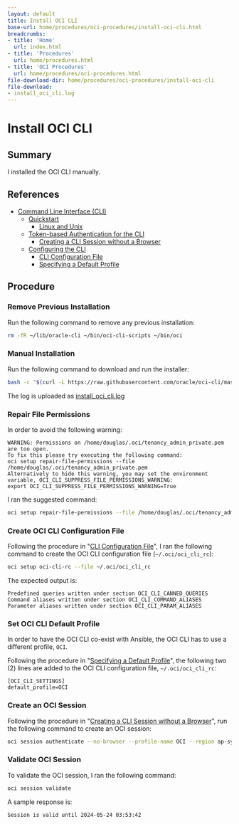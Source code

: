 ```yaml
---
layout: default
title: Install OCI CLI
base-url: home/procedures/oci-procedures/install-oci-cli.html
breadcrumbs:
- title: 'Home'
  url: index.html
- title: 'Procedures'
  url: home/procedures.html
- title: 'OCI Procedures'
  url: home/procedures/oci-procedures.html
file-download-dir: home/procedures/oci-procedures/install-oci-cli
file-download:
- install_oci_cli.log
---
```


# Install OCI CLI

## Summary

I installed the OCI CLI manually.

## References

* [Command Line Interface (CLI)](https://docs.oracle.com/en-us/iaas/Content/API/Concepts/cliconcepts.htm)
  * [Quickstart](https://docs.oracle.com/en-us/iaas/Content/API/SDKDocs/cliinstall.htm)
    * [Linux and Unix](https://docs.oracle.com/en-us/iaas/Content/API/SDKDocs/cliinstall.htm#InstallingCLI__linux_and_unix)
  * [Token-based Authentication for the CLI](https://docs.oracle.com/en-us/iaas/Content/API/SDKDocs/clitoken.htm)
    * [Creating a CLI Session without a Browser](https://docs.oracle.com/en-us/iaas/Content/API/SDKDocs/clitoken.htm#clitoken_topic-Starting_a_Tokenbased_CLI_Session_No_Browser)
  * [Configuring the CLI](https://docs.oracle.com/en-us/iaas/Content/API/SDKDocs/cliconfigure.htm)
    * [CLI Configuration File](https://docs.oracle.com/en-us/iaas/Content/API/SDKDocs/cliconfigure.htm#CLIconfigfile)
    * [Specifying a Default Profile](https://docs.oracle.com/en-us/iaas/Content/API/SDKDocs/cliconfigure.htm#Specifying_a_Default_Profile)

## Procedure

### Remove Previous Installation

Run the following command to remove any previous installation:

```bash
rm -fR ~/lib/oracle-cli ~/bin/oci-cli-scripts ~/bin/oci
```

### Manual Installation

Run the following command to download and run the installer:

```bash
bash -c "$(curl -L https://raw.githubusercontent.com/oracle/oci-cli/master/scripts/install/install.sh)"
```

The log is uploaded as [install_oci_cli.log](home/procedures/oci-procedures/install-oci-cli/install_oci_cli.log)

### Repair File Permissions

In order to avoid the following warning:

```text
WARNING: Permissions on /home/douglas/.oci/tenancy_admin_private.pem are too open. 
To fix this please try executing the following command: 
oci setup repair-file-permissions --file /home/douglas/.oci/tenancy_admin_private.pem 
Alternatively to hide this warning, you may set the environment variable, OCI_CLI_SUPPRESS_FILE_PERMISSIONS_WARNING: 
export OCI_CLI_SUPPRESS_FILE_PERMISSIONS_WARNING=True
```

I ran the suggested command:

```bash
oci setup repair-file-permissions --file /home/douglas/.oci/tenancy_admin_private.pem
```

### Create OCI CLI Configuration File

Following the procedure in "[CLI Configuration File](https://docs.oracle.com/en-us/iaas/Content/API/SDKDocs/cliconfigure.htm#CLIconfigfile)", I ran the following command to create the OCI CLI configuration file (`~/.oci/oci_cli_rc`):

```bash
oci setup oci-cli-rc --file ~/.oci/oci_cli_rc
```

The expected output is:

```text
Predefined queries written under section OCI_CLI_CANNED_QUERIES
Command aliases written under section OCI_CLI_COMMAND_ALIASES
Parameter aliases written under section OCI_CLI_PARAM_ALIASES
```

### Set OCI CLI Default Profile

In order to have the OCI CLI co-exist with Ansible, the OCI CLI has to use a different profile, `OCI`.

Following the procedure in "[Specifying a Default Profile](https://docs.oracle.com/en-us/iaas/Content/API/SDKDocs/cliconfigure.htm#Specifying_a_Default_Profile)", the following two (2) lines are added to the OCI CLI configuration file, `~/.oci/oci_cli_rc`:

```text
[OCI_CLI_SETTINGS]
default_profile=OCI
```

### Create an OCI Session

Following the procedure in "[Creating a CLI Session without a Browser](https://docs.oracle.com/en-us/iaas/Content/API/SDKDocs/clitoken.htm#clitoken_topic-Starting_a_Tokenbased_CLI_Session_No_Browser)", run the following command to create an OCI session:

```bash
oci session authenticate --no-browser --profile-name OCI --region ap-sydney-1
```

### Validate OCI Session

To validate the OCI session, I ran the following command:

```bash
oci session validate
```

A sample response is:

```text
Session is valid until 2024-05-24 03:53:42
```
